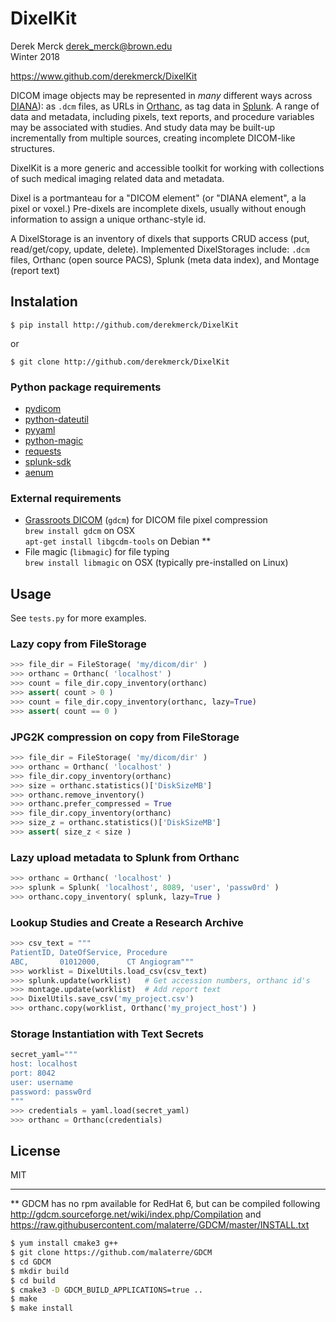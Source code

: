 # DixelKit

Derek Merck <derek_merck@brown.edu>  
Winter 2018

<https://www.github.com/derekmerck/DixelKit>

DICOM image objects may be represented in _many_ different ways across
[DIANA](https//www.github.com/derekmerck/DIANA)):  as `.dcm` files, as URLs 
in [Orthanc][], as tag data in [Splunk][].  A range of data and metadata, 
including pixels, text reports, and procedure variables may be associated
with studies. And study data may be built-up incrementally from multiple
sources, creating incomplete DICOM-like structures.

[Orthanc]: http://www.orthanc-server.com
[Splunk]:  http://www.splunk.com

DixelKit is a more generic and accessible toolkit for working with collections
of such medical imaging related data and metadata.

Dixel is a portmanteau for a "DICOM element" (or "DIANA element", a la pixel
or voxel.) Pre-dixels are incomplete dixels, usually without enough information
to assign a unique orthanc-style id.  

A DixelStorage is an inventory of dixels that supports CRUD access (put, 
read/get/copy, update, delete).  Implemented DixelStorages include: `.dcm` files,
Orthanc (open source PACS), Splunk (meta data index), and Montage (report text)


## Instalation

`$ pip install http://github.com/derekmerck/DixelKit`

or 

`$ git clone http://github.com/derekmerck/DixelKit`


### Python package requirements

- [pydicom](http://pydicom.readthedocs.io/en/stable/getting_started.html)
- [python-dateutil](https://dateutil.readthedocs.io/en/stable/)
- [pyyaml](https://pyyaml.org)
- [python-magic](https://github.com/ahupp/python-magic)
- [requests](http://docs.python-requests.org/en/master/)
- [splunk-sdk](http://dev.splunk.com/python)
- [aenum](https://bitbucket.org/stoneleaf/aenum)


### External requirements

- [Grassroots DICOM][] (`gdcm`) for DICOM file pixel compression  
  `brew install gdcm` on OSX  
  `apt-get install libgcdm-tools` on Debian **
- File magic (`libmagic`) for file typing  
  `brew install libmagic` on OSX  (typically pre-installed on Linux)

[Grassroots DICOM]: http://gdcm.sourceforge.net/wiki/index.php/Main_Page

## Usage

See `tests.py` for more examples.

### Lazy copy from FileStorage

```python
>>> file_dir = FileStorage( 'my/dicom/dir' )
>>> orthanc = Orthanc( 'localhost' )
>>> count = file_dir.copy_inventory(orthanc)
>>> assert( count > 0 )
>>> count = file_dir.copy_inventory(orthanc, lazy=True)
>>> assert( count == 0 )
```

### JPG2K compression on copy from FileStorage

```python
>>> file_dir = FileStorage( 'my/dicom/dir' )
>>> orthanc = Orthanc( 'localhost' )
>>> file_dir.copy_inventory(orthanc)
>>> size = orthanc.statistics()['DiskSizeMB']
>>> orthanc.remove_inventory()
>>> orthanc.prefer_compressed = True
>>> file_dir.copy_inventory(orthanc)
>>> size_z = orthanc.statistics()['DiskSizeMB']
>>> assert( size_z < size )
```

### Lazy upload metadata to Splunk from Orthanc

```python
>>> orthanc = Orthanc( 'localhost' )
>>> splunk = Splunk( 'localhost', 8089, 'user', 'passw0rd' )
>>> orthanc.copy_inventory( splunk, lazy=True )
```

### Lookup Studies and Create a Research Archive

```python
>>> csv_text = """
PatientID, DateOfService, Procedure
ABC,       01012000,      CT Angiogram"""
>>> worklist = DixelUtils.load_csv(csv_text)
>>> splunk.update(worklist)   # Get accession numbers, orthanc id's
>>> montage.update(worklist)  # Add report text
>>> DixelUtils.save_csv('my_project.csv')
>>> orthanc.copy(worklist, Orthanc('my_project_host') )
```

### Storage Instantiation with Text Secrets

```python
secret_yaml="""
host: localhost
port: 8042
user: username
password: passw0rd
"""
>>> credentials = yaml.load(secret_yaml)
>>> orthanc = Orthanc(credentials)
```


## License

MIT

---

** GDCM has no rpm available for RedHat 6, but can be compiled following <http://gdcm.sourceforge.net/wiki/index.php/Compilation> and <https://raw.githubusercontent.com/malaterre/GDCM/master/INSTALL.txt>
```bash
$ yum install cmake3 g++
$ git clone https://github.com/malaterre/GDCM
$ cd GDCM
$ mkdir build
$ cd build
$ cmake3 -D GDCM_BUILD_APPLICATIONS=true ..
$ make
$ make install
```

